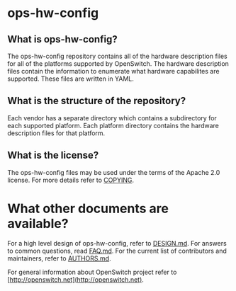 # ops-hw-config

## What is ops-hw-config?
The ops-hw-config repository contains all of the hardware description files for all of the platforms supported by OpenSwitch. The hardware description files contain the information to enumerate what hardware capabilites are supported. These files are written in YAML.

What is the structure of the repository?
----------------------------------------
Each vendor has a separate directory which contains a subdirectory for each supported platform. Each platform directory contains the hardware description files for that platform.

What is the license?
--------------------
The ops-hw-config files may be used under the terms of the Apache 2.0 license. For more details refer to [COPYING](COPYING).

What other documents are available?
===================================
For a high level design of ops-hw-config, refer to [DESIGN.md](DESIGN.md).
For answers to common questions, read [FAQ.md](FAQ.md).
For the current list of contributors and maintainers, refer to [AUTHORS.md](AUTHORS.md).

For general information about OpenSwitch project refer to [http://openswitch.net](http://openswitch.net).
